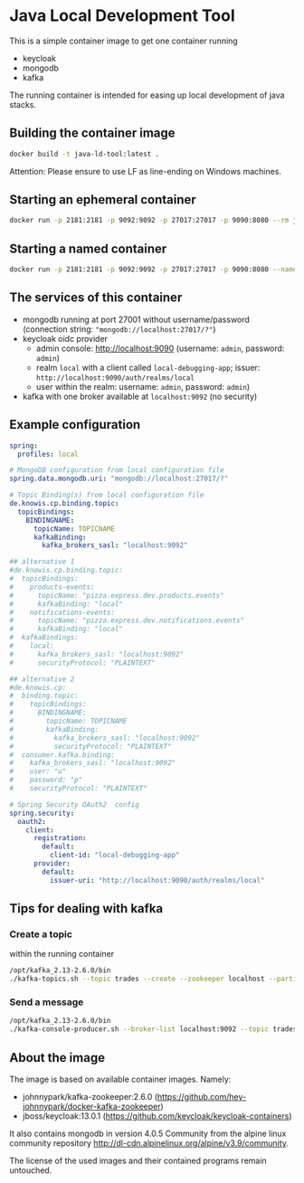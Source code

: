 # Java Local Development Tool

This is a simple container image to get one container running

- keycloak
- mongodb
- kafka

The running container is intended for easing up local development of java stacks.

## Building the container image

```sh
docker build -t java-ld-tool:latest .
```

Attention: Please ensure to use LF as line-ending on Windows machines.

## Starting an ephemeral container

```sh
docker run -p 2181:2181 -p 9092:9092 -p 27017:27017 -p 9090:8080 --rm java-ld-tool:latest
```

## Starting a named container

```sh
docker run -p 2181:2181 -p 9092:9092 -p 27017:27017 -p 9090:8080 --name java-ld-tool java-ld-tool:latest
```

## The services of this container

- mongodb running at port 27001 without username/password (connection string: `"mongodb://localhost:27017/?"`)
- keycloak oidc provider
  - admin console: <http://localhost:9090> (username: `admin`, password: `admin`)
  - realm `local` with a client called `local-debugging-app`; issuer: `http://localhost:9090/auth/realms/local`
  - user within the realm: username: `admin`, password: `admin`)
- kafka with one broker available at `localhost:9092` (no security)

## Example configuration

```yaml
spring:
  profiles: local

# MongoDB configuration from local configuration file
spring.data.mongodb.uri: "mongodb://localhost:27017/?"

# Topic Binding(s) from local configuration file
de.knowis.cp.binding.topic:
  topicBindings:
    BINDINGNAME:
      topicName: TOPICNAME
      kafkaBinding:
        kafka_brokers_sasl: "localhost:9092"

## alternative 1
#de.knowis.cp.binding.topic:
#  topicBindings:
#    products-events:
#      topicName: "pizza.express.dev.products.events"
#      kafkaBinding: "local"
#    notifications-events:
#      topicName: "pizza.express.dev.notifications.events"
#      kafkaBinding: "local"
#  kafkaBindings:
#    local:
#      kafka_brokers_sasl: "localhost:9092"
#      securityProtocol: "PLAINTEXT"

## alternative 2
#de.knowis.cp:
#  binding.topic:
#    topicBindings:
#      BINDINGNAME:
#        topicName: TOPICNAME
#        kafkaBinding:
#          kafka_brokers_sasl: "localhost:9092"
#          securityProtocol: "PLAINTEXT"
#  consumer.kafka.binding:
#    kafka_brokers_sasl: "localhost:9092"
#    user: "u"
#    password: "p"
#    securityProtocol: "PLAINTEXT"

# Spring Security OAuth2  config
spring.security:
  oauth2:
    client:
      registration:
        default:
          client-id: "local-debugging-app"
      provider:
        default:
          issuer-uri: "http://localhost:9090/auth/realms/local"
```

## Tips for dealing with kafka

### Create a topic

within the running container

```sh
/opt/kafka_2.13-2.6.0/bin 
./kafka-topics.sh --topic trades --create --zookeeper localhost --partitions 1 --replication-factor 1
```

### Send a message

```sh
/opt/kafka_2.13-2.6.0/bin 
./kafka-console-producer.sh --broker-list localhost:9092 --topic trades --property parse.key=true --property key.separator=":"
```

## About the image

The image is based on available container images. Namely:

- johnnypark/kafka-zookeeper:2.6.0 (<https://github.com/hey-johnnypark/docker-kafka-zookeeper>)
- jboss/keycloak:13.0.1 (<https://github.com/keycloak/keycloak-containers>)

It also contains mongodb in version 4.0.5 Community from the alpine linux community repository <http://dl-cdn.alpinelinux.org/alpine/v3.9/community>.

The license of the used images and their contained programs remain untouched.
